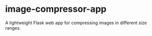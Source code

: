 # image-compressor-app
A lightweight Flask web app for compressing images in different size ranges.
